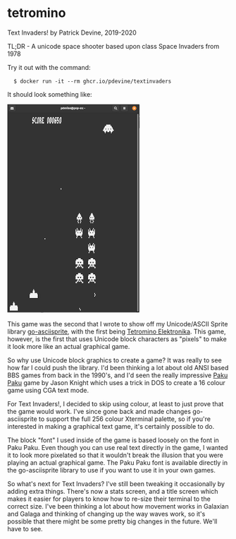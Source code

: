 # tetromino
Text Invaders!
by Patrick Devine, 2019-2020

TL;DR - A unicode space shooter based upon class Space Invaders from 1978

Try it out with the command:

```
  $ docker run -it --rm ghcr.io/pdevine/textinvaders
```

It should look something like:

![Text Invaders!](https://github.com/pdevine/textinvaders/blob/main/imgs/textinvaders.png)


This game was the second that I wrote to show off my Unicode/ASCII Sprite
library [go-asciisprite](github.com/pdevine/go-asciisprite), with the first
being [Tetromino Elektronika](github.com/pdevine/tetromino). This game,
however, is the first that uses Unicode block characters as "pixels" to make it
look more like an actual graphical game.

So why use Unicode block graphics to create a game? It was really to see how
far I could push the library. I'd been thinking a lot about old ANSI based BBS
games from back in the 1990's, and I'd seen the really impressive [Paku
Paku](https://www.classicdosgames.com/game/Paku_Paku.html) game by Jason Knight
which uses a trick in DOS to create a 16 colour game using CGA text mode.

For Text Invaders!, I decided to skip using colour, at least to just prove that
the game would work. I've since gone back and made changes go-asciisprite to support
the full 256 colour Xterminal palette, so if you're interested in making a
graphical text game, it's certainly possible to do.

The block "font" I used inside of the game is based loosely on the font in Paku Paku.
Even though you can use real text directly in the game, I wanted it to
look more pixelated so that it wouldn't break the illusion that you were playing
an actual graphical game. The Paku Paku font is available directly in the go-asciisprite
library to use if you want to use it in your own games.

So what's next for Text Invaders? I've still been tweaking it occasionally by
adding extra things. There's now a stats screen, and a title screen which 
makes it easier for players to know how to re-size their terminal to the
correct size. I've been thinking a lot about how movement works in Galaxian
and Galaga and thinking of changing up the way waves work, so it's possible that
there might be some pretty big changes in the future. We'll have to see.

